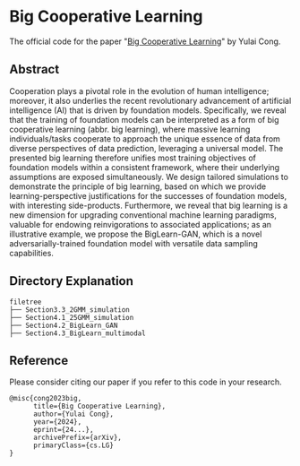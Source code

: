 # Big Cooperative Learning

The official code for the paper "[Big Cooperative Learning](https://arxiv.org/abs/2312.11926)" by Yulai Cong.

## Abstract
Cooperation plays a pivotal role in the evolution of human intelligence; moreover, it also underlies the recent revolutionary advancement of artificial intelligence (AI) that is driven by foundation models. 
Specifically, we reveal that the training of foundation models can be interpreted as a form of big cooperative learning (abbr. big learning), where massive learning individuals/tasks cooperate to approach the unique essence of data from diverse perspectives of data prediction, leveraging a universal model. 
The presented big learning therefore unifies most training objectives of foundation models within a consistent framework, where their underlying assumptions are exposed simultaneously.
We design tailored simulations to demonstrate the principle of big learning, based on which we provide learning-perspective justifications for the successes of foundation models, with interesting side-products. 
Furthermore, we reveal that big learning is a new dimension for upgrading conventional machine learning paradigms, valuable for endowing reinvigorations to associated applications;
as an illustrative example, we propose the BigLearn-GAN, which is a novel adversarially-trained foundation model with versatile data sampling capabilities.

## Directory Explanation
```
filetree 
├── Section3.3_2GMM_simulation
├── Section4.1_25GMM_simulation
├── Section4.2_BigLearn_GAN
├── Section4.3_BigLearn_multimodal
```

## Reference
Please consider citing our paper if you refer to this code in your research.
```
@misc{cong2023big,
      title={Big Cooperative Learning}, 
      author={Yulai Cong},
      year={2024},
      eprint={24...},
      archivePrefix={arXiv},
      primaryClass={cs.LG}
}
```

​     

